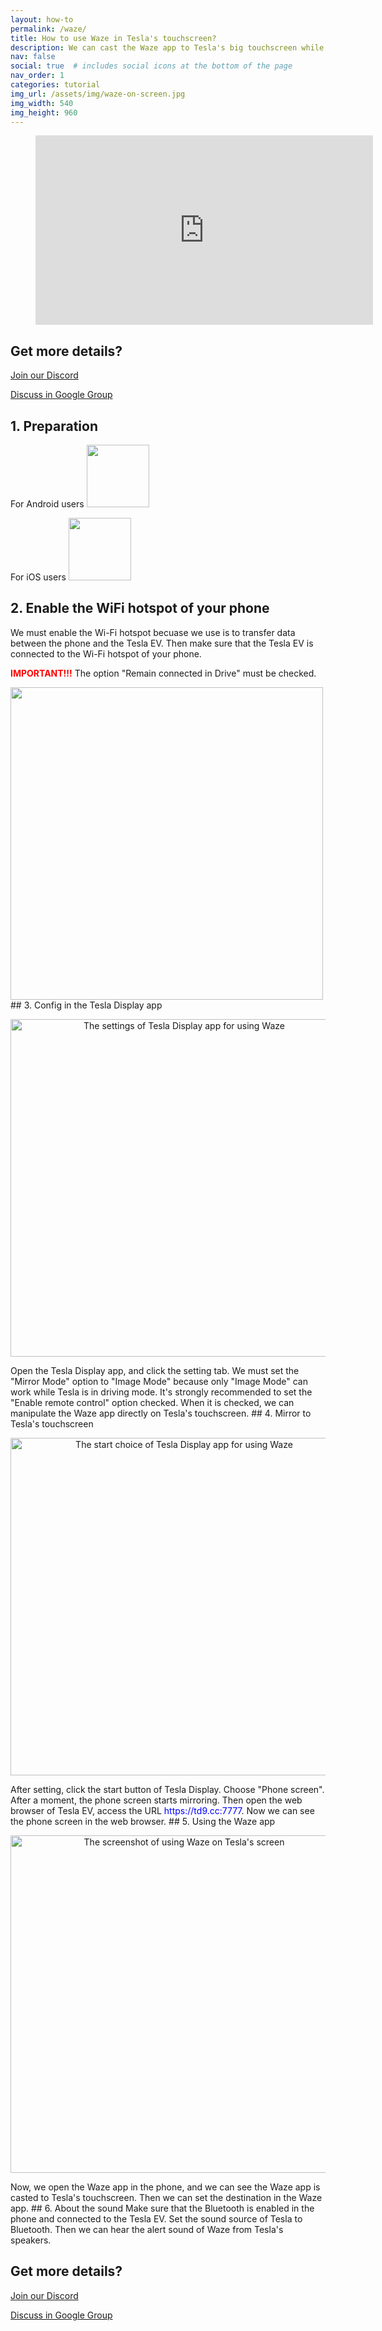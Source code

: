 ```yaml
---
layout: how-to
permalink: /waze/
title: How to use Waze in Tesla's touchscreen?
description: We can cast the Waze app to Tesla's big touchscreen while driving, and can even manipulate the Waze app on Tesla's touchscreen directly.
nav: false
social: true  # includes social icons at the bottom of the page
nav_order: 1
categories: tutorial
img_url: /assets/img/waze-on-screen.jpg
img_width: 540
img_height: 960
---
```

<!-- _pages/waze.md -->
<!-- blank line -->
<figure class="video_container">
  <iframe width="540" height="303" src="https://www.youtube.com/embed/35bMECpF9bQ" frameborder="0" allowfullscreen="true"> </iframe>
</figure>
<!-- blank line -->

## Get more details?
<p><a href ="https://discord.gg/Tvbs9uWcN9" target="_blank">Join our Discord</a></p>
<p><a href ="https://groups.google.com/g/tesla-display" target="_blank">Discuss in Google Group</a></p>

## 1. Preparation
For Android users
<a id="googleplay" href ="https://play.google.com/store/apps/details?id=io.github.blackpill.tesladisplay&referrer=utm_source%3Dgithub%26utm_medium%3Dorganic"><img src="/assets/img/google-play-badge.svg" height="100px"></a>

For iOS users
<a id="appstore" href ="https://apps.apple.com/app/tesconnect/id6469987744"><img src="/assets/img/app-store-badge.png" height="100px"></a>

## 2. Enable the WiFi hotspot of your phone
<p>We must enable the Wi-Fi hotspot becuase we use is to transfer data between the phone and the Tesla EV.
Then make sure that the Tesla EV is connected to the Wi-Fi hotspot of your phone.</p>
<p><span style="color: red"><b>IMPORTANT!!!</b></span> The option "Remain connected in Drive" must be checked.</p>
<img src="/assets/img/wifi-connected.jpg" height="500px"></a>
## 3. Config in the Tesla Display app
<p style="text-align: center;">
<img src="/assets/img/settings-nav.jpg" alt="The settings of Tesla Display app for using Waze" width="540px">
</p>
Open the Tesla Display app, and click the setting tab.
We must set the "Mirror Mode" option to "Image Mode" because only "Image Mode" can work while Tesla is in driving mode.
It's strongly recommended to set the "Enable remote control" option checked. When it is checked, we can manipulate the Waze app directly on Tesla's touchscreen.
## 4. Mirror to Tesla's touchscreen
<p style="text-align: center;">
<img src="/assets/img/phone-screen.png" alt="The start choice of Tesla Display app for using Waze" width="540px">
</p>
After setting, click the start button of Tesla Display. Choose "Phone screen". After a moment, the phone screen starts mirroring.
Then open the web browser of Tesla EV, access the URL <span style="color:blue">https://td9.cc:7777</span>. Now we can see the phone screen in the web browser.
## 5. Using the Waze app
<p style="text-align: center;">
<img src="/assets/img/waze-on-screen.jpg" alt="The screenshot of using Waze on Tesla's screen" width="540px">
</p>
Now, we open the Waze app in the phone, and we can see the Waze app is casted to Tesla's touchscreen.
Then we can set the destination in the Waze app.
## 6. About the sound
Make sure that the Bluetooth is enabled in the phone and connected to the Tesla EV.
Set the sound source of Tesla to Bluetooth.
Then we can hear the alert sound of Waze from Tesla's speakers.

## Get more details?
<p><a href ="https://discord.gg/Tvbs9uWcN9" target="_blank">Join our Discord</a></p>
<p><a href ="https://groups.google.com/g/tesla-display" target="_blank">Discuss in Google Group</a></p>